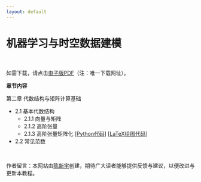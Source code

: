 ```yaml
---
layout: default
---
```


# 机器学习与时空数据建模

<br>

如需下载，请点击[电子版PDF](https://xinychen.github.io/books/spatiotemporal_low_rank_models.pdf)（注：唯一下载网址）。

**章节内容**

第二章 代数结构与矩阵计算基础
- 2.1 基本代数结构
  - 2.1.1 向量与矩阵
  - 2.1.2 高阶张量
  - 2.1.3 高阶张量矩阵化 [[Python代码](xx)] [[LaTeX绘图代码](xx)]
- 2.2 常见范数

<br>

<p align="left">作者留言：本网站由<a href="https://xinychen.github.io/">陈新宇</a>创建，期待广大读者能够提供反馈与建议，以便改进与更新本教程。</p>
